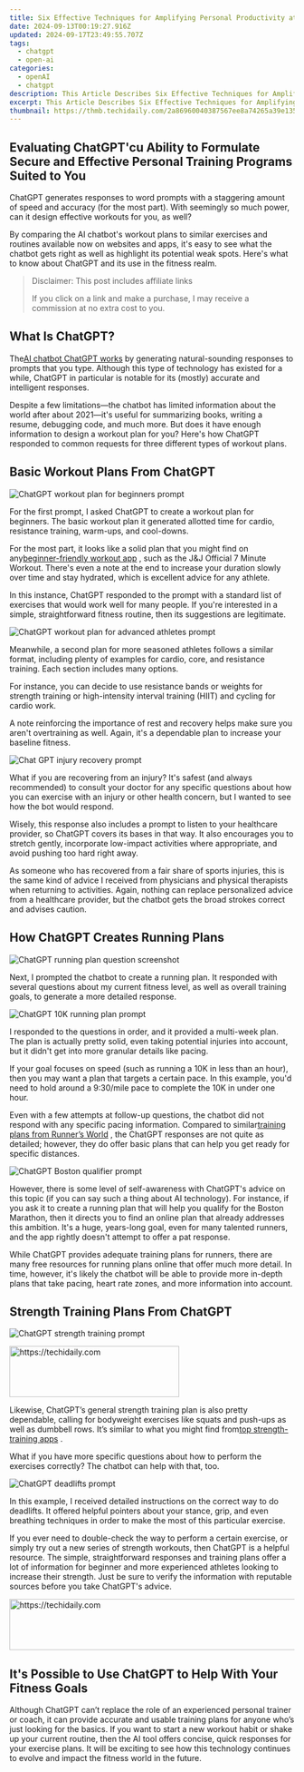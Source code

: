 ```yaml
---
title: Six Effective Techniques for Amplifying Personal Productivity at Home Using ChatGPT
date: 2024-09-13T00:19:27.916Z
updated: 2024-09-17T23:49:55.707Z
tags:
  - chatgpt
  - open-ai
categories:
  - openAI
  - chatgpt
description: This Article Describes Six Effective Techniques for Amplifying Personal Productivity at Home Using ChatGPT
excerpt: This Article Describes Six Effective Techniques for Amplifying Personal Productivity at Home Using ChatGPT
thumbnail: https://thmb.techidaily.com/2a86960040387567ee8a74265a39e135c9493f594810dac12c910c9d9ffd0bfb.jpg
---
```


## Evaluating ChatGPT'cu Ability to Formulate Secure and Effective Personal Training Programs Suited to You

 ChatGPT generates responses to word prompts with a staggering amount of speed and accuracy (for the most part). With seemingly so much power, can it design effective workouts for you, as well?

 By comparing the AI chatbot's workout plans to similar exercises and routines available now on websites and apps, it's easy to see what the chatbot gets right as well as highlight its potential weak spots. Here's what to know about ChatGPT and its use in the fitness realm.

>  Disclaimer: This post includes affiliate links
>
>  If you click on a link and make a purchase, I may receive a commission at no extra cost to you.
>

## What Is ChatGPT?

 The[AI chatbot ChatGPT works](https://www.makeuseof.com/how-does-chatgpt-work/) by generating natural-sounding responses to prompts that you type. Although this type of technology has existed for a while, ChatGPT in particular is notable for its (mostly) accurate and intelligent responses.

 Despite a few limitations—the chatbot has limited information about the world after about 2021—it's useful for summarizing books, writing a resume, debugging code, and much more. But does it have enough information to design a workout plan for you? Here's how ChatGPT responded to common requests for three different types of workout plans.

## Basic Workout Plans From ChatGPT

![ChatGPT workout plan for beginners prompt](https://static1.makeuseofimages.com/wordpress/wp-content/uploads/2023/04/chatgpt-workout-plan-for-beginners-prompt.jpg)

 For the first prompt, I asked ChatGPT to create a workout plan for beginners. The basic workout plan it generated allotted time for cardio, resistance training, warm-ups, and cool-downs.

 For the most part, it looks like a solid plan that you might find on any[beginner-friendly workout app](https://www.makeuseof.com/best-beginner-workout-apps-fitness-newbies/) , such as the J&J Official 7 Minute Workout. There's even a note at the end to increase your duration slowly over time and stay hydrated, which is excellent advice for any athlete.

 In this instance, ChatGPT responded to the prompt with a standard list of exercises that would work well for many people. If you're interested in a simple, straightforward fitness routine, then its suggestions are legitimate.

![ChatGPT workout plan for advanced athletes prompt](https://static1.makeuseofimages.com/wordpress/wp-content/uploads/2023/04/chatgpt-workout-plan-for-advanced-athletes-prompt.jpg)

 Meanwhile, a second plan for more seasoned athletes follows a similar format, including plenty of examples for cardio, core, and resistance training. Each section includes many options.

 For instance, you can decide to use resistance bands or weights for strength training or high-intensity interval training (HIIT) and cycling for cardio work.

 A note reinforcing the importance of rest and recovery helps make sure you aren't overtraining as well. Again, it's a dependable plan to increase your baseline fitness.

![Chat GPT injury recovery prompt](https://static1.makeuseofimages.com/wordpress/wp-content/uploads/2023/04/chat-gpt-injury-recovery-prompt.jpg)

 What if you are recovering from an injury? It's safest (and always recommended) to consult your doctor for any specific questions about how you can exercise with an injury or other health concern, but I wanted to see how the bot would respond.

 Wisely, this response also includes a prompt to listen to your healthcare provider, so ChatGPT covers its bases in that way. It also encourages you to stretch gently, incorporate low-impact activities where appropriate, and avoid pushing too hard right away.

 As someone who has recovered from a fair share of sports injuries, this is the same kind of advice I received from physicians and physical therapists when returning to activities. Again, nothing can replace personalized advice from a healthcare provider, but the chatbot gets the broad strokes correct and advises caution.

## How ChatGPT Creates Running Plans

![ChatGPT running plan question screenshot](https://static1.makeuseofimages.com/wordpress/wp-content/uploads/2023/04/chatgpt-running-plan-question-screenshot.jpg)

 Next, I prompted the chatbot to create a running plan. It responded with several questions about my current fitness level, as well as overall training goals, to generate a more detailed response.

![ChatGPT 10K running plan prompt](https://static1.makeuseofimages.com/wordpress/wp-content/uploads/2023/04/chatgpt-10k-running-plan-prompt.jpg)

 I responded to the questions in order, and it provided a multi-week plan. The plan is actually pretty solid, even taking potential injuries into account, but it didn't get into more granular details like pacing.

 If your goal focuses on speed (such as running a 10K in less than an hour), then you may want a plan that targets a certain pace. In this example, you'd need to hold around a 9:30/mile pace to complete the 10K in under one hour.

 Even with a few attempts at follow-up questions, the chatbot did not respond with any specific pacing information. Compared to similar[training plans from Runner’s World](https://www.runnersworld.com/training/a30911910/download-your-runners-world-training-plan/) , the ChatGPT responses are not quite as detailed; however, they do offer basic plans that can help you get ready for specific distances.

![ChatGPT Boston qualifier prompt](https://static1.makeuseofimages.com/wordpress/wp-content/uploads/2023/04/chatgpt-boston-qualifier-prompt.jpg)

 However, there is some level of self-awareness with ChatGPT's advice on this topic (if you can say such a thing about AI technology). For instance, if you ask it to create a running plan that will help you qualify for the Boston Marathon, then it directs you to find an online plan that already addresses this ambition. It's a huge, years-long goal, even for many talented runners, and the app rightly doesn't attempt to offer a pat response.

 While ChatGPT provides adequate training plans for runners, there are many free resources for running plans online that offer much more detail. In time, however, it's likely the chatbot will be able to provide more in-depth plans that take pacing, heart rate zones, and more information into account.

## Strength Training Plans From ChatGPT

![ChatGPT strength training prompt](https://static1.makeuseofimages.com/wordpress/wp-content/uploads/2023/04/chatgpt-strength-training-prompt.jpg)

<!-- affiliate ads begin -->
<a href="https://aligracehair.sjv.io/c/5597632/2027162/19272" target="_top" id="2027162">
  <img src="//a.impactradius-go.com/display-ad/19272-2027162" border="0" alt="https://techidaily.com" width="300" height="90"/>
</a>
<img height="0" width="0" src="https://aligracehair.sjv.io/i/5597632/2027162/19272" style="position:absolute;visibility:hidden;" border="0" />
<!-- affiliate ads end -->

 Likewise, ChatGPT’s general strength training plan is also pretty dependable, calling for bodyweight exercises like squats and push-ups as well as dumbbell rows. It’s similar to what you might find from[top strength-training apps](https://www.makeuseof.com/best-weightlifting-apps/) .

 What if you have more specific questions about how to perform the exercises correctly? The chatbot can help with that, too.

![ChatGPT deadlifts prompt](https://static1.makeuseofimages.com/wordpress/wp-content/uploads/2023/04/chatgpt-deadlifts-prompt.jpg)

 In this example, I received detailed instructions on the correct way to do deadlifts. It offered helpful pointers about your stance, grip, and even breathing techniques in order to make the most of this particular exercise.

 If you ever need to double-check the way to perform a certain exercise, or simply try out a new series of strength workouts, then ChatGPT is a helpful resource. The simple, straightforward responses and training plans offer a lot of information for beginner and more experienced athletes looking to increase their strength. Just be sure to verify the information with reputable sources before you take ChatGPT's advice.

<!-- affiliate ads begin -->
<a href="https://appsumo.8odi.net/c/5597632/2105866/7443" target="_top" id="2105866">
  <img src="//a.impactradius-go.com/display-ad/7443-2105866" border="0" alt="https://techidaily.com" width="728" height="90"/>
</a>
<img height="0" width="0" src="https://appsumo.8odi.net/i/5597632/2105866/7443" style="position:absolute;visibility:hidden;" border="0" />
<!-- affiliate ads end -->

## It's Possible to Use ChatGPT to Help With Your Fitness Goals

 Although ChatGPT can’t replace the role of an experienced personal trainer or coach, it can provide accurate and usable training plans for anyone who’s just looking for the basics. If you want to start a new workout habit or shake up your current routine, then the AI tool offers concise, quick responses for your exercise plans. It will be exciting to see how this technology continues to evolve and impact the fitness world in the future.

<ins class="adsbygoogle"
     style="display:block"
     data-ad-format="autorelaxed"
     data-ad-client="ca-pub-7571918770474297"
     data-ad-slot="1223367746"></ins>

<ins class="adsbygoogle"
     style="display:block"
     data-ad-client="ca-pub-7571918770474297"
     data-ad-slot="8358498916"
     data-ad-format="auto"
     data-full-width-responsive="true"></ins>



